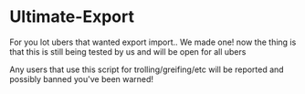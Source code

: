 # Ultimate-Export

For you lot ubers that wanted export import.. We made one! now the thing is that this is still being tested by us and will be open for all ubers

Any users that use this script for trolling/greifing/etc will be reported and possibly banned you've been warned!
